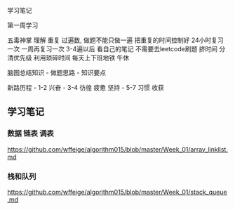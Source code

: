 学习笔记

第一周学习 


五毒神掌 理解
	重复 过遍数, 做题不能只做一遍
	把重复的时间控制好 24小时复习一次 一周再复习一次
    3-4遍以后 看自己的笔记 不需要去leetcode刷题
	挤时间 分清优先级 
	利用琐碎时间 每天上下班地铁 午休


脑图总结知识
 	- 做题思路 
	- 知识要点

新路历程
	-	1-2 兴奋
	- 	3-4 彷徨 疲惫 坚持
	-	5-7 习惯 收获
	
	
## 学习笔记

### 数据 链表 调表
https://github.com/wffeige/algorithm015/blob/master/Week_01/array_linklist.md

### 栈和队列
https://github.com/wffeige/algorithm015/blob/master/Week_01/stack_queue.md
